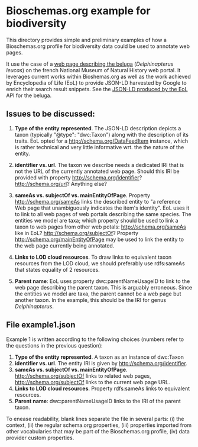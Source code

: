 # Bioschemas.org example for biodiversity

This directory provides simple and preliminary examples of how a Bioschemas.org profile for biodiversity data could be used to annotate web pages.

It use the case of a [web page describing the beluga](https://inpn.mnhn.fr/espece/cd_nom/60932?lg=en) (_Delphinapterus leucas_) on the french National Museum of Natural History web portal.
It leverages current works within Bioshemas.org as well as the work achieved by Encyclopedia of Life (EoL) to provide JSON-LD harvested by Google to enrich their search result snippets. See the [JSON-LD produced by the EoL](http://eol.org/api/traits/328541) API for the beluga.

## Issues to be discussed:

1. **Type of the entity represented**. The JSON-LD description depicts a taxon (typically "@type": "dwc:Taxon") along with the description of its traits.
EoL opted for a http://schema.org/DataFeedItem instance, which is rather technical and very little informative wrt. the the nature of the entity.

2. **identifier vs. url**. The taxon we describe needs a dedicated IRI that is not the URL of the currently annotated web page. Should this IRI be provided with property http://schema.org/identifier? http://schema.org/url? Anything else?

3. **sameAs vs. subjectOf vs. mainEntityOfPage**. Property http://schema.org/sameAs links the described entity to "a reference Web page that unambiguously indicates the item's identity". EoL uses it to link to all web pages of web portals describing the same species.
The entities we model are taxa; which property should be used to link a taxon to web pages from other web potals: http://schema.org/sameAs like in EoL? http://schema.org/subjectOf?
Property http://schema.org/mainEntityOfPage may be used to link the entity to the web page currently being annotated.

4. **Links to LOD cloud resources**. To draw links to equivalent taxon resources from the LOD cloud, we should preferably use rdfs:sameAs that states equality of 2 resources.

5. **Parent name**: EoL uses property dwc:parentNameUsageID to link to the web page describing the parent taxon. This is arguably erroneous.
Since the entities we model are taxa, the parent cannot be a web page but another taxon. In the example, this should be the IRI for genus _Delphinapterus_.


## File example1.json

Example 1 is written according to the following choices (numbers refer to the questions in the previous question):
1. **Type of the entity represented**. A taxon as an instance of dwc:Taxon
2. **identifier vs. url**. The entity IRI is given by http://schema.org/identifier. 
3. **sameAs vs. subjectOf vs. mainEntityOfPage**. http://schema.org/subjectOf links to related web pages, http://schema.org/subjectOf links to the current web page URL.
4. **Links to LOD cloud resources**. Property rdfs:sameAs links to equivalent resources.
5. **Parent name**: dwc:parentNameUsageID links to the IRI of the parent taxon.

To enease readability, blank lines separate the file in several parts: (i) the context, (ii) the regular schema.org properties, (iii) properties imported from other vocabularies that may be part of the Bioschemas.org profile, (iv) data provider custom properties.
